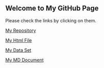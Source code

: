 ## Welcome to My GitHub Page 

Please check the links by clicking on them.

[My Repository]([https://bu-ie-360.github.io/spring24-abdullahkayacan-boun/IE360_Spring24_Syllabus.pdf)

[My Html File]((https://github.com/BU-IE-360/spring24-furkancelen/IE360HW1.html)) 

[My Data Set]((https://github.com/BU-IE-360/spring24-furkancelen/study_performance.csv))

[My MD Document]([IE360_Spring24_Syllabus.pdf](https://github.com/BU-IE-360/spring24-furkancelen/IE360HW1/IE360HW1.md))

